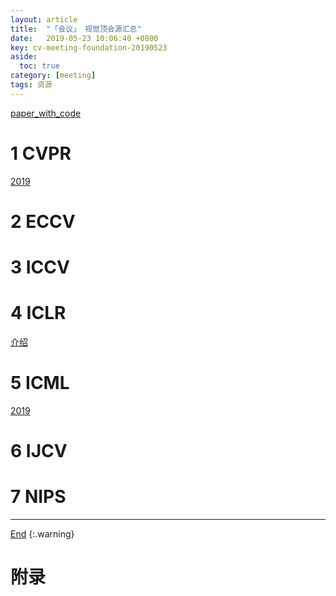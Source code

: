 ```yaml
---
layout: article
title:  "「会议」 视觉顶会源汇总"
date:   2019-05-23 10:06:40 +0800
key: cv-meeting-foundation-20190523
aside:
  toc: true
category: [meeting]
tags: 资源
---
```

<span id='head'></span>  


<!--more-->
[paper_with_code](https://www.jurj.de/papers-with-code-github-version/)    

# 1 CVPR
[2019](http://openaccess.thecvf.com/CVPR2019.py)    

# 2 ECCV

# 3 ICCV

# 4 ICLR
[介绍](https://www.zhihu.com/question/47940549)  

# 5 ICML
[2019](https://icml.cc/Conferences/2019/Schedule?type=Poster)   

# 6 IJCV

# 7 NIPS


-------------------  
[End](#head)
{:.warning}  


# 附录
